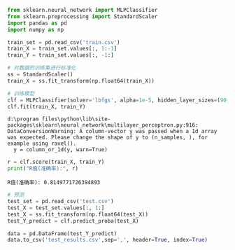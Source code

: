 

```python
from sklearn.neural_network import MLPClassifier
from sklearn.preprocessing import StandardScaler
import pandas as pd
import numpy as np
```


```python
train_set = pd.read_csv('train.csv')
train_X = train_set.values[:, 1:-1]
train_Y = train_set.values[:, -1:]
```


```python
# 对数据的训练集进行标准化
ss = StandardScaler()
train_X = ss.fit_transform(np.float64(train_X))
```


```python
# 训练模型
clf = MLPClassifier(solver='lbfgs', alpha=1e-5, hidden_layer_sizes=(90,70,50,30,10), random_state=1)
clf.fit(train_X, train_Y)
```

    d:\program files\python\lib\site-packages\sklearn\neural_network\multilayer_perceptron.py:916: DataConversionWarning: A column-vector y was passed when a 1d array was expected. Please change the shape of y to (n_samples, ), for example using ravel().
      y = column_or_1d(y, warn=True)
    


```python
r = clf.score(train_X, train_Y)
print("R值(准确率):", r)
```

    R值(准确率): 0.8149771726394893
    


```python
# 预测
test_set = pd.read_csv('test.csv')
test_X = test_set.values[:, 1:]
test_X = ss.fit_transform(np.float64(test_X))
test_Y_predict = clf.predict_proba(test_X)
```


```python
data = pd.DataFrame(test_Y_predict)
data.to_csv('test_results.csv',sep=',', header=True, index=True)
```
